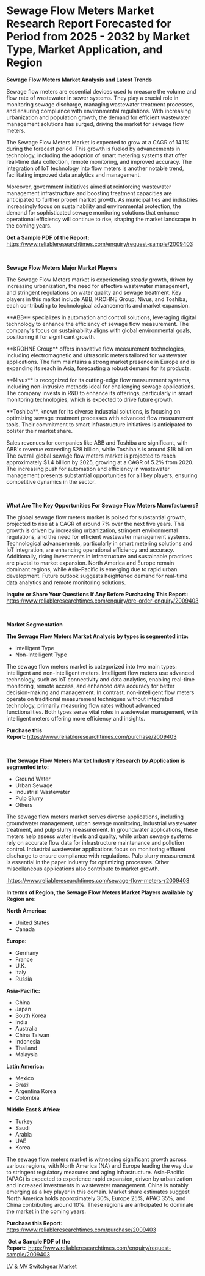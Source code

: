 <p><h1>Sewage Flow Meters Market Research Report Forecasted for Period from 2025 -  2032 by Market Type, Market Application, and Region</h1></p><p><strong>Sewage Flow Meters Market Analysis and Latest Trends</strong></p>
<p><p>Sewage flow meters are essential devices used to measure the volume and flow rate of wastewater in sewer systems. They play a crucial role in monitoring sewage discharge, managing wastewater treatment processes, and ensuring compliance with environmental regulations. With increasing urbanization and population growth, the demand for efficient wastewater management solutions has surged, driving the market for sewage flow meters.</p><p>The Sewage Flow Meters Market is expected to grow at a CAGR of 14.1% during the forecast period. This growth is fueled by advancements in technology, including the adoption of smart metering systems that offer real-time data collection, remote monitoring, and improved accuracy. The integration of IoT technology into flow meters is another notable trend, facilitating improved data analytics and management.</p><p>Moreover, government initiatives aimed at reinforcing wastewater management infrastructure and boosting treatment capacities are anticipated to further propel market growth. As municipalities and industries increasingly focus on sustainability and environmental protection, the demand for sophisticated sewage monitoring solutions that enhance operational efficiency will continue to rise, shaping the market landscape in the coming years.</p></p>
<p><strong>Get a Sample PDF of the Report:&nbsp;</strong> <a href="https://www.reliableresearchtimes.com/enquiry/request-sample/2009403?utm_campaign=3070&utm_medium=2&utm_source=Github&utm_content=ia&utm_term=10042025&utm_id=sewage-flow-meters">https://www.reliableresearchtimes.com/enquiry/request-sample/2009403</a></p>
<p>&nbsp;</p>
<p><strong>Sewage Flow Meters Major Market Players</strong></p>
<p><p>The Sewage Flow Meters market is experiencing steady growth, driven by increasing urbanization, the need for effective wastewater management, and stringent regulations on water quality and sewage treatment. Key players in this market include ABB, KROHNE Group, Nivus, and Toshiba, each contributing to technological advancements and market expansion.</p><p>**ABB** specializes in automation and control solutions, leveraging digital technology to enhance the efficiency of sewage flow measurement. The company's focus on sustainability aligns with global environmental goals, positioning it for significant growth. </p><p>**KROHNE Group** offers innovative flow measurement technologies, including electromagnetic and ultrasonic meters tailored for wastewater applications. The firm maintains a strong market presence in Europe and is expanding its reach in Asia, forecasting a robust demand for its products.</p><p>**Nivus** is recognized for its cutting-edge flow measurement systems, including non-intrusive methods ideal for challenging sewage applications. The company invests in R&D to enhance its offerings, particularly in smart monitoring technologies, which is expected to drive future growth. </p><p>**Toshiba**, known for its diverse industrial solutions, is focusing on optimizing sewage treatment processes with advanced flow measurement tools. Their commitment to smart infrastructure initiatives is anticipated to bolster their market share.</p><p>Sales revenues for companies like ABB and Toshiba are significant, with ABB's revenue exceeding $28 billion, while Toshiba's is around $18 billion. The overall global sewage flow meters market is projected to reach approximately $1.4 billion by 2025, growing at a CAGR of 5.2% from 2020. The increasing push for automation and efficiency in wastewater management presents substantial opportunities for all key players, ensuring competitive dynamics in the sector.</p></p>
<p>&nbsp;</p>
<p><strong>What Are The Key Opportunities For Sewage Flow Meters Manufacturers?</strong></p>
<p><p>The global sewage flow meters market is poised for substantial growth, projected to rise at a CAGR of around 7% over the next five years. This growth is driven by increasing urbanization, stringent environmental regulations, and the need for efficient wastewater management systems. Technological advancements, particularly in smart metering solutions and IoT integration, are enhancing operational efficiency and accuracy. Additionally, rising investments in infrastructure and sustainable practices are pivotal to market expansion. North America and Europe remain dominant regions, while Asia-Pacific is emerging due to rapid urban development. Future outlook suggests heightened demand for real-time data analytics and remote monitoring solutions.</p></p>
<p><strong>Inquire or Share Your Questions If Any Before Purchasing This Report:</strong> <a href="https://www.reliableresearchtimes.com/enquiry/pre-order-enquiry/2009403?utm_campaign=3070&utm_medium=2&utm_source=Github&utm_content=ia&utm_term=10042025&utm_id=sewage-flow-meters">https://www.reliableresearchtimes.com/enquiry/pre-order-enquiry/2009403</a></p>
<p>&nbsp;</p>
<p><strong>Market Segmentation</strong></p>
<p><strong>The Sewage Flow Meters Market Analysis by types is segmented into:</strong></p>
<p><ul><li>Intelligent Type</li><li>Non-Intelligent Type</li></ul></p>
<p><p>The sewage flow meters market is categorized into two main types: intelligent and non-intelligent meters. Intelligent flow meters use advanced technology, such as IoT connectivity and data analytics, enabling real-time monitoring, remote access, and enhanced data accuracy for better decision-making and management. In contrast, non-intelligent flow meters operate on traditional measurement techniques without integrated technology, primarily measuring flow rates without advanced functionalities. Both types serve vital roles in wastewater management, with intelligent meters offering more efficiency and insights.</p></p>
<p><strong>Purchase this Report:&nbsp;</strong><a href="https://www.reliableresearchtimes.com/purchase/2009403?utm_campaign=3070&utm_medium=2&utm_source=Github&utm_content=ia&utm_term=10042025&utm_id=sewage-flow-meters">https://www.reliableresearchtimes.com/purchase/2009403</a></p>
<p>&nbsp;</p>
<p><strong>The Sewage Flow Meters Market Industry Research by Application is segmented into:</strong></p>
<p><ul><li>Ground Water</li><li>Urban Sewage</li><li>Industrial Wastewater</li><li>Pulp Slurry</li><li>Others</li></ul></p>
<p><p>The sewage flow meters market serves diverse applications, including groundwater management, urban sewage monitoring, industrial wastewater treatment, and pulp slurry measurement. In groundwater applications, these meters help assess water levels and quality, while urban sewage systems rely on accurate flow data for infrastructure maintenance and pollution control. Industrial wastewater applications focus on monitoring effluent discharge to ensure compliance with regulations. Pulp slurry measurement is essential in the paper industry for optimizing processes. Other miscellaneous applications also contribute to market growth.</p></p>
<p><a href="https://www.reliableresearchtimes.com/sewage-flow-meters-r2009403?utm_campaign=3070&utm_medium=2&utm_source=Github&utm_content=ia&utm_term=10042025&utm_id=sewage-flow-meters">&nbsp;https://www.reliableresearchtimes.com/sewage-flow-meters-r2009403</a></p>
<p><strong>In terms of Region, the Sewage Flow Meters Market Players available by Region are:</strong></p>
<p>
    <p> <strong> North America: </strong>
        <ul>
            <li>United States</li>
            <li>Canada</li>
        </ul>
        </p> 
    <p> <strong> Europe: </strong>
        <ul>
            <li>Germany</li>
            <li>France</li>
            <li>U.K.</li>
            <li>Italy</li>
            <li>Russia</li>
        </ul>
        </p> 
    <p> <strong> Asia-Pacific: </strong>
        <ul>
            <li>China</li>
            <li>Japan</li>
            <li>South Korea</li>
            <li>India</li>
            <li>Australia</li>
            <li>China Taiwan</li>
            <li>Indonesia</li>
            <li>Thailand</li>
            <li>Malaysia</li>
        </ul>
        </p> 
    <p> <strong> Latin America: </strong>
        <ul>
            <li>Mexico</li>
            <li>Brazil</li>
            <li>Argentina Korea</li>
            <li>Colombia</li>
        </ul>
        </p> 
    <p> <strong> Middle East & Africa: </strong>
        <ul>
            <li>Turkey</li>
            <li>Saudi</li>
            <li>Arabia</li>
            <li>UAE</li>
            <li>Korea</li>
        </ul>
    </p>
    </p>
<p><p>The sewage flow meters market is witnessing significant growth across various regions, with North America (NA) and Europe leading the way due to stringent regulatory measures and aging infrastructure. Asia-Pacific (APAC) is expected to experience rapid expansion, driven by urbanization and increased investments in wastewater management. China is notably emerging as a key player in this domain. Market share estimates suggest North America holds approximately 30%, Europe 25%, APAC 35%, and China contributing around 10%. These regions are anticipated to dominate the market in the coming years.</p></p>
<p><strong>Purchase this Report: </strong><a href="https://www.reliableresearchtimes.com/purchase/2009403?utm_campaign=3070&utm_medium=2&utm_source=Github&utm_content=ia&utm_term=10042025&utm_id=sewage-flow-meters">https://www.reliableresearchtimes.com/purchase/2009403</a></p>
<p>&nbsp;<strong>Get a Sample PDF of the Report:&nbsp;&nbsp;</strong><a href="https://www.reliableresearchtimes.com/enquiry/request-sample/2009403?utm_campaign=3070&utm_medium=2&utm_source=Github&utm_content=ia&utm_term=10042025&utm_id=sewage-flow-meters">https://www.reliableresearchtimes.com/enquiry/request-sample/2009403</a></p>
<p><strong></strong></p>
<p><p><a href="https://github.com/tabormahay2f/Market-Research-Report-List-1/blob/main/lv-mv-switchgear-market.md?utm_campaign=3070&utm_medium=2&utm_source=Github&utm_content=ia&utm_term=10042025&utm_id=sewage-flow-meters">LV & MV Switchgear Market</a></p></p>